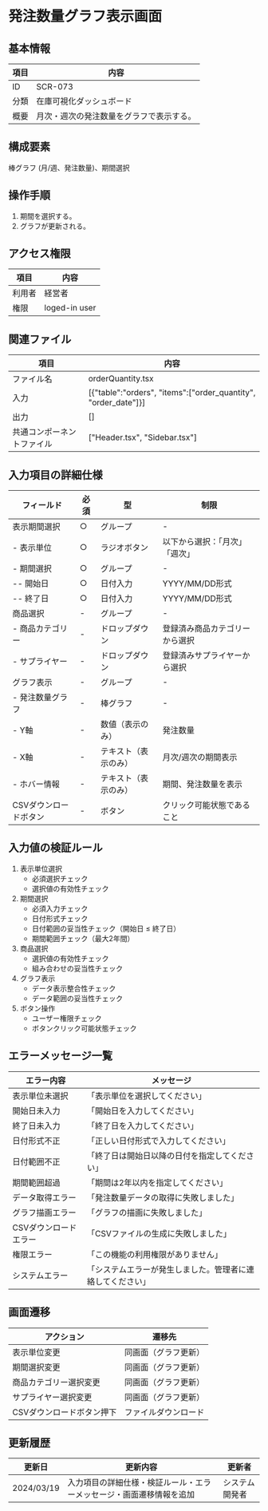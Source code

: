 # 発注数量グラフ表示画面

## 基本情報
| 項目 | 内容 |
|------|------|
| ID | SCR-073 |
| 分類 | 在庫可視化ダッシュボード |
| 概要 | 月次・週次の発注数量をグラフで表示する。 |

## 構成要素
棒グラフ (月/週、発注数量)、期間選択

## 操作手順
1. 期間を選択する。
2. グラフが更新される。

## アクセス権限
| 項目 | 内容 |
|------|------|
| 利用者 | 経営者 |
| 権限 | loged-in user |

## 関連ファイル
| 項目 | 内容 |
|------|------|
| ファイル名 | orderQuantity.tsx |
| 入力 | [{\"table\":\"orders\", \"items\":[\"order_quantity\", \"order_date\"]}] |
| 出力 | [] |
| 共通コンポーネントファイル | [\"Header.tsx\", \"Sidebar.tsx\"] |

## 入力項目の詳細仕様
| フィールド | 必須 | 型 | 制限 |
|------------|------|-----|------|
| 表示期間選択 | ○ | グループ | - |
| - 表示単位 | ○ | ラジオボタン | 以下から選択：「月次」「週次」 |
| - 期間選択 | ○ | グループ | - |
| -- 開始日 | ○ | 日付入力 | YYYY/MM/DD形式 |
| -- 終了日 | ○ | 日付入力 | YYYY/MM/DD形式 |
| 商品選択 | - | グループ | - |
| - 商品カテゴリー | - | ドロップダウン | 登録済み商品カテゴリーから選択 |
| - サプライヤー | - | ドロップダウン | 登録済みサプライヤーから選択 |
| グラフ表示 | - | グループ | - |
| - 発注数量グラフ | - | 棒グラフ | - |
| - Y軸 | - | 数値（表示のみ） | 発注数量 |
| - X軸 | - | テキスト（表示のみ） | 月次/週次の期間表示 |
| - ホバー情報 | - | テキスト（表示のみ） | 期間、発注数量を表示 |
| CSVダウンロードボタン | - | ボタン | クリック可能状態であること |

## 入力値の検証ルール
1. 表示単位選択
   - 必須選択チェック
   - 選択値の有効性チェック
2. 期間選択
   - 必須入力チェック
   - 日付形式チェック
   - 日付範囲の妥当性チェック（開始日 ≤ 終了日）
   - 期間範囲チェック（最大2年間）
3. 商品選択
   - 選択値の有効性チェック
   - 組み合わせの妥当性チェック
4. グラフ表示
   - データ表示整合性チェック
   - データ範囲の妥当性チェック
5. ボタン操作
   - ユーザー権限チェック
   - ボタンクリック可能状態チェック

## エラーメッセージ一覧
| エラー内容 | メッセージ |
|------------|------------|
| 表示単位未選択 | 「表示単位を選択してください」 |
| 開始日未入力 | 「開始日を入力してください」 |
| 終了日未入力 | 「終了日を入力してください」 |
| 日付形式不正 | 「正しい日付形式で入力してください」 |
| 日付範囲不正 | 「終了日は開始日以降の日付を指定してください」 |
| 期間範囲超過 | 「期間は2年以内を指定してください」 |
| データ取得エラー | 「発注数量データの取得に失敗しました」 |
| グラフ描画エラー | 「グラフの描画に失敗しました」 |
| CSVダウンロードエラー | 「CSVファイルの生成に失敗しました」 |
| 権限エラー | 「この機能の利用権限がありません」 |
| システムエラー | 「システムエラーが発生しました。管理者に連絡してください」 |

## 画面遷移
| アクション | 遷移先 |
|------------|--------|
| 表示単位変更 | 同画面（グラフ更新） |
| 期間選択変更 | 同画面（グラフ更新） |
| 商品カテゴリー選択変更 | 同画面（グラフ更新） |
| サプライヤー選択変更 | 同画面（グラフ更新） |
| CSVダウンロードボタン押下 | ファイルダウンロード |

## 更新履歴
| 更新日 | 更新内容 | 更新者 |
|--------|----------|--------|
| 2024/03/19 | 入力項目の詳細仕様・検証ルール・エラーメッセージ・画面遷移情報を追加 | システム開発者 |
